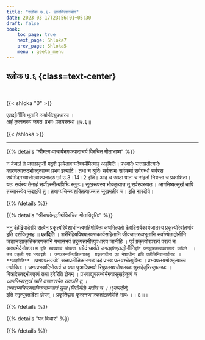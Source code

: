 ```yaml
---
title: "श्लोक ७.६- ज्ञानविज्ञानयोग"
date: 2023-03-17T23:56:01+05:30
draft: false
book:
    toc_page: true
    next_page: Shloka7
    prev_page: Shloka5
    menu : geeta_menu
---
```




## श्लोक ७.६ {class=text-center}

<br/>

{{< shloka  "0"  >}}

एतद्योनीनि भूतानि सर्वाणीत्युपधारय ।  
अहं कृत्स्नस्य जगतः प्रभवः प्रलयस्तथा ॥७.६॥

{{< /shloka >}}

---


{{% details "श्रीमत्मध्वाचार्यभगवत्पादाचर्य विरचित  गीताभाष्य" %}}

न केवलं ते जगत्प्रकृती मद्वशे इत्येतावन्मदैश्वर्यमित्याह अहमिति। 
प्रभवादेः सत्ताप्रतीत्यादेः कारणत्वात्तद्भोक्तृत्वाच्च प्रभव इत्यादि। 
तथा च श्रुतिः सर्वकामः सर्वकर्मा सर्वगन्धो सर्वरसः सर्वमिदमभ्यात्तोऽवाक्यनादरः छां.उ.3।14।2 इति। 
आह च स्रष्टा पाता च संहर्ता नियन्ता च प्रकाशिता। 
यतः सर्वस्य तेनाहं सर्वोऽस्मीत्यषिभिः स्तुतः। 
सुखरूपस्य भोक्तृत्वान्न तु सर्वस्वरूपतः। 
आगमिष्यत्सुखं चापि तच्चास्त्येव सदाऽपि तु। तथाप्यचिन्त्यशक्तित्वाज्जातं सुखमतीव च। इति नारदीये।

{{% /details %}}



{{% details "श्रीराघवेन्द्रतीर्थविरचित गीताविवृतिः" %}}

ननु देहेंद्रियादेरपि सत्वेन प्रकृत्योरेवेशाधीनत्वमहिमोक्तिः 
कथमित्यतो देहादिसर्वकार्यजातस्य प्रकृत्योरेवांतर्भाव इति 
दर्शयितुमाह ॥ **एतदिति** ।
शरीरेंद्रियविषयलक्षणकार्यसहितानि जीवजातरूपभूतानि 
सर्वाण्येतद्योनीनि जडाजडप्रकृतिकारणकानि यथासंभवं 
तदुत्पन्नानीत्युपधारय जानीहि । पूर्वं प्रकृत्योरवरत्वं परत्वं 
च वाक्यभेदेनोक्त्वा `म इति स्ववशत्वं चोक्त्वा `ययेदं
धार्यते जगत्‌` इति `एतद्योनीनि` इति जगद्धारकत्वकारणत्वे कथिते 
। तत्र प्रकृती एव भगवद्वशे । जगज्जन्मस्थितिलयास्तु 
प्रकृत्यधीना एव नेशाधीना इति प्रतीतिनिरासार्थमाह ॥ 
**अहमिति** ॥ `प्रभवप्रलययोः` सत्ताप्रतीतिकारणत्वादहं प्रभवः 
प्रलयश्चेत्युक्तिः । प्रभवप्रलयभोक्तृत्वाच्च तथोक्तिः । 
जगत्प्रभवादिभोक्त्वं च यथा पुत्रादिप्रभवो  रिपुप्रलयश्चोपलब्धः
सुखहेतुरित्युपलब्धः । पित्रादेस्तद्भोक्तृत्वं तथा हरेरिति 
ज्ञेयम्‌ । प्रभवाद्युपलब्धेर्भगवत्सुखहेतुत्वं च   
*आगमिष्यत्सुखं चापि तच्चास्त्येव सदाऽपि तु ।*  
*तथाऽप्यचिन्त्यशक्तित्वाज्जातं सुख (मितीर्यते) मतीव च ।।(नारदीये)*   
इति स्मृत्युक्तदिशा ज्ञेयम्‌ । 
प्रकृतिद्वारा कृत्स्नजगत्कर्ताऽहमेवेति
भावः ।। ६॥।


{{% /details %}}



{{% details "पद विचार" %}}


{{% /details %}}
